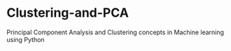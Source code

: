 # Clustering-and-PCA
Principal Component Analysis and Clustering concepts in Machine learning using Python
